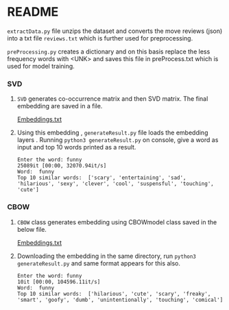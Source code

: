 <h1>README</h1>

```extractData.py``` file unzips the dataset and converts the move reviews (json) into a txt file ```reviews.txt``` which is further used for preprocessing. 

```preProcessing.py``` creates a dictionary and on this basis replace the less frequency words with \<UNK\> and saves this file in preProcess.txt which is used for model training. 


<h3>SVD</h3>	

1. `SVD` generates co-occurrence matrix and then SVD matrix. The final embedding  are saved in a file. 

   [Embeddings.txt](https://iiitaphyd-my.sharepoint.com/:t:/g/personal/abhishek_shar_students_iiit_ac_in/ES-xuABRSZpEkpTUUjYSmAgBNWHy9iM4XykLa-RbCu3RbQ?e=5VhzSA)

2. Using this embedding , `generateResult.py` file loads the embedding layers . Running  ```python3 generateResult.py``` on console, give a word as input and top 10 words printed as a result. 

   ```
   Enter the word: funny
   25089it [00:00, 32070.94it/s]
   Word:  funny
   Top 10 similar words:  ['scary', 'entertaining', 'sad', 'hilarious', 'sexy', 'clever', 'cool', 'suspensful', 'touching', 'cute']
   ```

   

<h3>CBOW</h3>

1. `CBOW` class generates embedding using CBOWmodel class saved in the below file. 

   [Embeddings.txt](https://iiitaphyd-my.sharepoint.com/:t:/g/personal/abhishek_shar_students_iiit_ac_in/EU4_K_uNN8FMv_R2y6gDszoB1kAf9O5qyW2gEzPCSgAUNA?e=rKNdxS)

2. Downloading the embedding in the same directory, run ```python3 generateResult.py``` and same format appears for this also. 

   ```
   Enter the word: funny
   10it [00:00, 104596.11it/s]
   Word:  funny
   Top 10 similar words:  ['hilarious', 'cute', 'scary', 'freaky', 'smart', 'goofy', 'dumb', 'unintentionally', 'touching', 'comical']
   ```

   